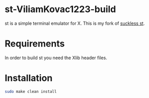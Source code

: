 # st-ViliamKovac1223-build
st is a simple terminal emulator for X.
This is my fork of [suckless st](https://st.suckless.org/).

# Requirements
In order to build st you need the Xlib header files.


# Installation
```bash
sudo make clean install
```
